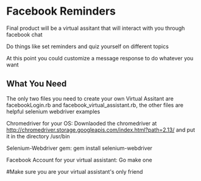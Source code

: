 # Facebook Reminders
Final product will be a virtual assitant that will interact with you through facebook chat

Do things like set reminders and quiz yourself on different topics

At this point you could customize a message response to do whatever you want

## What You Need

The only two files you need to create your own Virtual Assitant are facebookLogin.rb and facebook_virtual_assistant.rb, the other files are helpful selenium webdriver examples

Chromedriver for your OS: Downlaoded the chromedriver at http://chromedriver.storage.googleapis.com/index.html?path=2.13/ and put it in the directory /usr/bin

Selenium-Webdriver gem: gem install selenium-webdriver

Facebook Account for your virtual assistant: Go make one

#Make sure you are your virtual assistant's only friend
